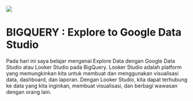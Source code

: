 <img src="https://cloudonair.withgoogle.com/api/assets?path=/gs/gweb-gc-gather-production.appspot.com/files/AAANsUkbI2YbsqU6Bp1LcvnTIWxmAq6YqKBMPAvzRKafVXz5e-Hos1u6U93-GznMChWoAxrPPcUsBMmBk23BZr0mS2M.1Kj-bx3ECiOPV4Jg">

# BIGQUERY : Explore to Google Data Studio<br>
Pada hari ini saya belajar mengenai Explore Data dengan Google Data Studio atau Looker Studio pada BigQuery.
Looker Studio adalah platform yang memungkinkan kita untuk membuat dan menggunakan visualisasi data, dashboard, dan laporan. Dengan Looker Studio, kita dapat terhubung ke data yang kita inginkan, membuat visualisasi, dan berbagi wawasan dengan orang lain. 
